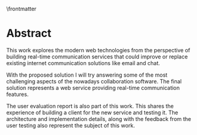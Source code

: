 \frontmatter

# Abstract

This work explores the modern web technologies from the perspective of building
real-time communication services that could improve or replace existing
internet communication solutions like email and chat.

With the proposed solution I will try answering some of the most challenging
aspects of the nowadays collaboration software. The final solution represents a
web service providing real-time communication features.

The user evaluation report is also part of this work. This shares the
experience of building a client for the new service and testing it. The
architecture and implementation details, along with the feedback from the user
testing also represent the subject of this work.
